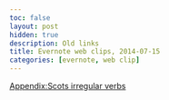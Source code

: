 ```yaml
---
toc: false
layout: post
hidden: true
description: Old links
title: Evernote web clips, 2014-07-15
categories: [evernote, web clip]
---
```


[Appendix:Scots irregular verbs](https://en.wiktionary.org/wiki/Appendix:Scots_irregular_verbs)

